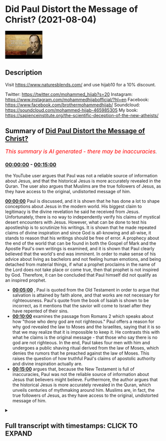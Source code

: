 # Did Paul Distort the Message of Christ? (2021-08-04)

![alt Did Paul Distort the Message of Christ?](FUb8dxd63RI.jpg "Did Paul Distort the Message of Christ?")

## Description

Visit https://www.naturesblends.com/ and use hijab10 for a 10% discount. 

Twitter: https://twitter.com/mohammed_hijab?s=20
Instagram: https://www.instagram.com/mohammedhijabofficial/?hl=en
Facebook: https://www.facebook.com/brothermohammedhijab/
Soundcloud: https://soundcloud.com/mohammed-hijab-465985305
My book: https://sapienceinstitute.org/the-scientific-deception-of-the-new-atheists/

## Summary of [Did Paul Distort the Message of Christ?](https://www.youtube.com/watch?v=FUb8dxd63RI)


*<span style="color:red; font-size:125%">This summary is AI generated - there may be inaccuracies</span>. [](/)*

### [00:00:00](https://www.youtube.com/watch?v=FUb8dxd63RI&t=0) - [00:15:00](https://www.youtube.com/watch?v=FUb8dxd63RI&t=900)

 the YouTube user argues that Paul was not a reliable source of information about Jesus, and that the historical Jesus is more accurately revealed in the Quran. The user also argues that Muslims are the true followers of Jesus, as they have access to the original, undistorted message of him.

**[00:00:00](https://www.youtube.com/watch?v=FUb8dxd63RI&t=0)**  Paul is discussed, and it is shown that he has done a lot to shape conceptions about Jesus in the modern world. His biggest claim to legitimacy is the divine revelation he said he received from Jesus. Unfortunately, there is no way to independently verify his claims of mystical desert encounters with Jesus. However, what can be done to test his apostleship is to scrutinize his writings. It is shown that he made repeated claims of divine inspiration and since God is all-knowing and all-wise, it stands to reason that his writings should be free of error. A prophecy about the end of the world that can be found in both the Gospel of Mark and the Apostle Paul's own writings is examined, and it is shown that Paul clearly believed that the world's end was imminent. In order to make sense of his advice about living as bachelors and not feeling human emotions, and being detached from material things, if what a prophet proclaims in the name of the Lord does not take place or come true, then that prophet is not inspired by God. Therefore, it can be concluded that Paul himself did not qualify as an inspired prophet.
* **[00:05:00](https://www.youtube.com/watch?v=FUb8dxd63RI&t=300)** , Paul is quoted from the Old Testament in order to argue that salvation is attained by faith alone, and that works are not necessary for righteousness. Paul's quote from the book of Isaiah is shown to be incorrect, as it mentions that the savior will come to Israel after they have repented of their sins.
* **[00:10:00](https://www.youtube.com/watch?v=FUb8dxd63RI&t=600)**  examines the passage from Romans 2 which speaks about how "those who deny god are not righteous." Paul offers a reason for why god revealed the law to Moses and the Israelites, saying that it is so that we may realize that it is impossible to keep it. He contrasts this with what he claims is the original message - that those who say there is no god are not righteous. In the end, Paul takes four men with him and undergoes a public  shaving ritual derived from the law of Moses, which denies the rumors that he preached against the law of Moses. This raises the question of how truthful Paul's claims of apostolic authority and divine inspiration actually are.
* **[00:15:00](https://www.youtube.com/watch?v=FUb8dxd63RI&t=900)** argues that, because the New Testament is full of inaccuracies, Paul was not the reliable source of information about Jesus that believers might believe. Furthermore, the author argues that the historical Jesus is more accurately revealed in the Quran, which unveils centuries of mythmaking around him. Muslims are, in fact, the true followers of Jesus, as they have access to the original, undistorted message of him.

<details><summary><h2>Full transcript with timestamps: CLICK TO EXPAND</h2></summary>

[0:00:05](https://youtu.be/FUb8dxd63RI?t=5) paul of tarsus has done more than any  
[0:00:07](https://youtu.be/FUb8dxd63RI?t=7) other person in history to influence and  
[0:00:10](https://youtu.be/FUb8dxd63RI?t=10) shape conceptions about the person and  
[0:00:12](https://youtu.be/FUb8dxd63RI?t=12) message of jesus  
[0:00:14](https://youtu.be/FUb8dxd63RI?t=14) in this video we are going to consider  
[0:00:16](https://youtu.be/FUb8dxd63RI?t=16) the question is paul a reliable source  
[0:00:18](https://youtu.be/FUb8dxd63RI?t=18) of information about jesus  
[0:00:25](https://youtu.be/FUb8dxd63RI?t=25) the early followers of jesus were hunted  
[0:00:27](https://youtu.be/FUb8dxd63RI?t=27) and persecuted by paul who started out  
[0:00:29](https://youtu.be/FUb8dxd63RI?t=29) as a zealous enemy of christianity  
[0:00:32](https://youtu.be/FUb8dxd63RI?t=32) then one day while on a sandy desert  
[0:00:34](https://youtu.be/FUb8dxd63RI?t=34) road to damascus paul said they had a  
[0:00:36](https://youtu.be/FUb8dxd63RI?t=36) mystical encounter with a disembodied  
[0:00:39](https://youtu.be/FUb8dxd63RI?t=39) voice claiming to be jesus  
[0:00:41](https://youtu.be/FUb8dxd63RI?t=41) from there paul went on to become a  
[0:00:43](https://youtu.be/FUb8dxd63RI?t=43) super evangelist dedicating his life to  
[0:00:45](https://youtu.be/FUb8dxd63RI?t=45) spreading what he claimed was the  
[0:00:47](https://youtu.be/FUb8dxd63RI?t=47) message of jesus  
[0:00:49](https://youtu.be/FUb8dxd63RI?t=49) paul's biggest claim to legitimacy as an  
[0:00:51](https://youtu.be/FUb8dxd63RI?t=51) apostle is the divine revelation which  
[0:00:53](https://youtu.be/FUb8dxd63RI?t=53) he said he received directly from jesus  
[0:00:56](https://youtu.be/FUb8dxd63RI?t=56) for example paul wrote i want you to  
[0:00:59](https://youtu.be/FUb8dxd63RI?t=59) know brothers and sisters that the  
[0:01:01](https://youtu.be/FUb8dxd63RI?t=61) gospel i preached is not of human origin  
[0:01:04](https://youtu.be/FUb8dxd63RI?t=64) rather i received it by revelation from  
[0:01:06](https://youtu.be/FUb8dxd63RI?t=66) jesus christ  
[0:01:08](https://youtu.be/FUb8dxd63RI?t=68) unfortunately there is no way of  
[0:01:10](https://youtu.be/FUb8dxd63RI?t=70) independently verifying paul's claims of  
[0:01:13](https://youtu.be/FUb8dxd63RI?t=73) mystical desert encounters with jesus we  
[0:01:15](https://youtu.be/FUb8dxd63RI?t=75) just have to take him at his word  
[0:01:17](https://youtu.be/FUb8dxd63RI?t=77) what we can do to test paul's  
[0:01:19](https://youtu.be/FUb8dxd63RI?t=79) apostleship is to scrutinize his  
[0:01:21](https://youtu.be/FUb8dxd63RI?t=81) writings  
[0:01:22](https://youtu.be/FUb8dxd63RI?t=82) he made repeated claims of divine  
[0:01:24](https://youtu.be/FUb8dxd63RI?t=84) inspiration and since god is all-knowing  
[0:01:26](https://youtu.be/FUb8dxd63RI?t=86) and all-wise it stands to reason that  
[0:01:28](https://youtu.be/FUb8dxd63RI?t=88) paul's writings should be free of error  
[0:01:36](https://youtu.be/FUb8dxd63RI?t=96) in the following prophecy paul provided  
[0:01:38](https://youtu.be/FUb8dxd63RI?t=98) a timeline for the world's end  
[0:01:41](https://youtu.be/FUb8dxd63RI?t=101) we will not all sleep but we will all be  
[0:01:43](https://youtu.be/FUb8dxd63RI?t=103) changed in a flash in the twinkling of  
[0:01:45](https://youtu.be/FUb8dxd63RI?t=105) an eye at the last trumpet  
[0:01:48](https://youtu.be/FUb8dxd63RI?t=108) for the trumpet will sound the dead will  
[0:01:50](https://youtu.be/FUb8dxd63RI?t=110) be raised imperishable and we will be  
[0:01:52](https://youtu.be/FUb8dxd63RI?t=112) changed  
[0:01:53](https://youtu.be/FUb8dxd63RI?t=113) sleep here is being used as a metaphor  
[0:01:55](https://youtu.be/FUb8dxd63RI?t=115) for death so paul seems to be saying  
[0:01:57](https://youtu.be/FUb8dxd63RI?t=117) that not all of the believers in his day  
[0:01:59](https://youtu.be/FUb8dxd63RI?t=119) would die before the return of jesus  
[0:02:02](https://youtu.be/FUb8dxd63RI?t=122) obviously this is a false prophecy as it  
[0:02:04](https://youtu.be/FUb8dxd63RI?t=124) has been nearly 2 000 years since paul  
[0:02:07](https://youtu.be/FUb8dxd63RI?t=127) wrote these words and the return of  
[0:02:09](https://youtu.be/FUb8dxd63RI?t=129) jesus still has not taken place  
[0:02:12](https://youtu.be/FUb8dxd63RI?t=132) in fact many new testament scholars and  
[0:02:14](https://youtu.be/FUb8dxd63RI?t=134) thinkers conclude that paul and his  
[0:02:16](https://youtu.be/FUb8dxd63RI?t=136) followers expected the imminent end of  
[0:02:18](https://youtu.be/FUb8dxd63RI?t=138) the world  
[0:02:19](https://youtu.be/FUb8dxd63RI?t=139) for example the distinguished new  
[0:02:20](https://youtu.be/FUb8dxd63RI?t=140) testament scholar professor c k barrett  
[0:02:23](https://youtu.be/FUb8dxd63RI?t=143) wrote in his commentary on this prophecy  
[0:02:25](https://youtu.be/FUb8dxd63RI?t=145) paul expects that at the parousia second  
[0:02:28](https://youtu.be/FUb8dxd63RI?t=148) coming of jesus he himself will not be  
[0:02:30](https://youtu.be/FUb8dxd63RI?t=150) among the dead of whom he speaks in the  
[0:02:32](https://youtu.be/FUb8dxd63RI?t=152) third person but among the living of  
[0:02:35](https://youtu.be/FUb8dxd63RI?t=155) whom he speaks in the first person he  
[0:02:37](https://youtu.be/FUb8dxd63RI?t=157) expected the parousia within his own  
[0:02:39](https://youtu.be/FUb8dxd63RI?t=159) lifetime  
[0:02:40](https://youtu.be/FUb8dxd63RI?t=160) a virtually identical end-of-world  
[0:02:42](https://youtu.be/FUb8dxd63RI?t=162) prophecy can be found in the gospel of  
[0:02:44](https://youtu.be/FUb8dxd63RI?t=164) mark the renowned christian apologist c  
[0:02:47](https://youtu.be/FUb8dxd63RI?t=167) s lewis wrote that it is the most  
[0:02:50](https://youtu.be/FUb8dxd63RI?t=170) embarrassing verse in the bible  
[0:02:52](https://youtu.be/FUb8dxd63RI?t=172) now some christians try to defend paul  
[0:02:54](https://youtu.be/FUb8dxd63RI?t=174) by claiming that when he made the  
[0:02:56](https://youtu.be/FUb8dxd63RI?t=176) statement we will not all sleep he was  
[0:02:58](https://youtu.be/FUb8dxd63RI?t=178) not including the believers of his day  
[0:03:00](https://youtu.be/FUb8dxd63RI?t=180) among those who will not taste death but  
[0:03:03](https://youtu.be/FUb8dxd63RI?t=183) rather he was referring to believers at  
[0:03:05](https://youtu.be/FUb8dxd63RI?t=185) some unspecified time in the future  
[0:03:07](https://youtu.be/FUb8dxd63RI?t=187) so what did paul intend by a statement  
[0:03:10](https://youtu.be/FUb8dxd63RI?t=190) shall we interpret it literally or  
[0:03:11](https://youtu.be/FUb8dxd63RI?t=191) figuratively  
[0:03:12](https://youtu.be/FUb8dxd63RI?t=192) we can look to paul's related prophecies  
[0:03:15](https://youtu.be/FUb8dxd63RI?t=195) to help us arrive at the correct  
[0:03:16](https://youtu.be/FUb8dxd63RI?t=196) understanding  
[0:03:17](https://youtu.be/FUb8dxd63RI?t=197) in the following prophecy paul advised  
[0:03:19](https://youtu.be/FUb8dxd63RI?t=199) believers with regards to how they  
[0:03:21](https://youtu.be/FUb8dxd63RI?t=201) should conduct themselves going forward  
[0:03:24](https://youtu.be/FUb8dxd63RI?t=204) but those who marry will face many  
[0:03:25](https://youtu.be/FUb8dxd63RI?t=205) troubles in this life and i want to  
[0:03:27](https://youtu.be/FUb8dxd63RI?t=207) spare you this what i mean brothers and  
[0:03:29](https://youtu.be/FUb8dxd63RI?t=209) sisters is that the time is short from  
[0:03:32](https://youtu.be/FUb8dxd63RI?t=212) now on those who have wives should live  
[0:03:34](https://youtu.be/FUb8dxd63RI?t=214) as if they do not  
[0:03:36](https://youtu.be/FUb8dxd63RI?t=216) those who mourn as if they did not  
[0:03:38](https://youtu.be/FUb8dxd63RI?t=218) those who are happy as if they were not  
[0:03:41](https://youtu.be/FUb8dxd63RI?t=221) those who buy something as if it were  
[0:03:43](https://youtu.be/FUb8dxd63RI?t=223) not theirs to keep  
[0:03:44](https://youtu.be/FUb8dxd63RI?t=224) those who use the things of the world as  
[0:03:46](https://youtu.be/FUb8dxd63RI?t=226) if not engrossed in them for this world  
[0:03:48](https://youtu.be/FUb8dxd63RI?t=228) in its present form is passing away  
[0:03:51](https://youtu.be/FUb8dxd63RI?t=231) note paul's statements about marriage  
[0:03:53](https://youtu.be/FUb8dxd63RI?t=233) emotions and materialism  
[0:03:55](https://youtu.be/FUb8dxd63RI?t=235) believers are told that all such  
[0:03:56](https://youtu.be/FUb8dxd63RI?t=236) activities are futile as time is short  
[0:03:59](https://youtu.be/FUb8dxd63RI?t=239) and the world is passing away believers  
[0:04:01](https://youtu.be/FUb8dxd63RI?t=241) are advised to avoid such things from  
[0:04:03](https://youtu.be/FUb8dxd63RI?t=243) now on i.e with immediate effect going  
[0:04:06](https://youtu.be/FUb8dxd63RI?t=246) forward  
[0:04:06](https://youtu.be/FUb8dxd63RI?t=246) this is clear proof that paul genuinely  
[0:04:09](https://youtu.be/FUb8dxd63RI?t=249) believed that the world's end was  
[0:04:10](https://youtu.be/FUb8dxd63RI?t=250) imminent otherwise his advice about  
[0:04:12](https://youtu.be/FUb8dxd63RI?t=252) living as bachelors not feeling human  
[0:04:14](https://youtu.be/FUb8dxd63RI?t=254) emotions and being completely detached  
[0:04:16](https://youtu.be/FUb8dxd63RI?t=256) from material things is nonsensical as  
[0:04:19](https://youtu.be/FUb8dxd63RI?t=259) christians would have been unnecessarily  
[0:04:21](https://youtu.be/FUb8dxd63RI?t=261) going about life as celibate emotionless  
[0:04:23](https://youtu.be/FUb8dxd63RI?t=263) ascetics for nearly 2 000 years and  
[0:04:25](https://youtu.be/FUb8dxd63RI?t=265) counting  
[0:04:26](https://youtu.be/FUb8dxd63RI?t=266) this is highly problematic when we  
[0:04:28](https://youtu.be/FUb8dxd63RI?t=268) consider the standard that the old  
[0:04:29](https://youtu.be/FUb8dxd63RI?t=269) testament lays out for true divine  
[0:04:31](https://youtu.be/FUb8dxd63RI?t=271) inspiration  
[0:04:32](https://youtu.be/FUb8dxd63RI?t=272) if what a prophet proclaims in the name  
[0:04:34](https://youtu.be/FUb8dxd63RI?t=274) of the lord does not take place or come  
[0:04:36](https://youtu.be/FUb8dxd63RI?t=276) true that is a message the lord has not  
[0:04:39](https://youtu.be/FUb8dxd63RI?t=279) spoken  
[0:04:40](https://youtu.be/FUb8dxd63RI?t=280) we can see that according to the bible  
[0:04:42](https://youtu.be/FUb8dxd63RI?t=282) itself anyone who makes a claim about  
[0:04:44](https://youtu.be/FUb8dxd63RI?t=284) the future which then fails to come true  
[0:04:46](https://youtu.be/FUb8dxd63RI?t=286) cannot be inspired by god  
[0:04:54](https://youtu.be/FUb8dxd63RI?t=294) one of paul's core teachings is the idea  
[0:04:56](https://youtu.be/FUb8dxd63RI?t=296) that salvation is achieved through faith  
[0:04:58](https://youtu.be/FUb8dxd63RI?t=298) in jesus alone and not any kind of works  
[0:05:01](https://youtu.be/FUb8dxd63RI?t=301) as paul informed us but what does it say  
[0:05:04](https://youtu.be/FUb8dxd63RI?t=304) the word is near you it is in your mouth  
[0:05:07](https://youtu.be/FUb8dxd63RI?t=307) and in your heart  
[0:05:08](https://youtu.be/FUb8dxd63RI?t=308) that is the message concerning faith  
[0:05:10](https://youtu.be/FUb8dxd63RI?t=310) that we proclaim  
[0:05:12](https://youtu.be/FUb8dxd63RI?t=312) if you declare with your mouth jesus is  
[0:05:14](https://youtu.be/FUb8dxd63RI?t=314) lord and believe in your heart that god  
[0:05:16](https://youtu.be/FUb8dxd63RI?t=316) raised him from the dead you will be  
[0:05:17](https://youtu.be/FUb8dxd63RI?t=317) saved  
[0:05:19](https://youtu.be/FUb8dxd63RI?t=319) here paul is quoting from the old  
[0:05:20](https://youtu.be/FUb8dxd63RI?t=320) testament in order to lend support to  
[0:05:22](https://youtu.be/FUb8dxd63RI?t=322) his theology that we are saved by faith  
[0:05:24](https://youtu.be/FUb8dxd63RI?t=324) alone and not works  
[0:05:26](https://youtu.be/FUb8dxd63RI?t=326) let's take a look at the original  
[0:05:27](https://youtu.be/FUb8dxd63RI?t=327) passage in the book of deuteronomy  
[0:05:30](https://youtu.be/FUb8dxd63RI?t=330) the word is very near you it is in your  
[0:05:32](https://youtu.be/FUb8dxd63RI?t=332) mouth and in your heart so you may obey  
[0:05:34](https://youtu.be/FUb8dxd63RI?t=334) it  
[0:05:35](https://youtu.be/FUb8dxd63RI?t=335) notice the problem paul has taken the  
[0:05:38](https://youtu.be/FUb8dxd63RI?t=338) quarter of its original context he left  
[0:05:40](https://youtu.be/FUb8dxd63RI?t=340) out the part that states so you may obey  
[0:05:42](https://youtu.be/FUb8dxd63RI?t=342) it  
[0:05:43](https://youtu.be/FUb8dxd63RI?t=343) in other words paul has omitted god's  
[0:05:45](https://youtu.be/FUb8dxd63RI?t=345) command to obey the mosaic law  
[0:05:48](https://youtu.be/FUb8dxd63RI?t=348) we can see that the original passage in  
[0:05:49](https://youtu.be/FUb8dxd63RI?t=349) the old testament actually establishes  
[0:05:51](https://youtu.be/FUb8dxd63RI?t=351) the opposite of what paul intended works  
[0:05:53](https://youtu.be/FUb8dxd63RI?t=353) are indeed important  
[0:06:01](https://youtu.be/FUb8dxd63RI?t=361) another of paul's core teachings is the  
[0:06:03](https://youtu.be/FUb8dxd63RI?t=363) idea that all of god's covenantal  
[0:06:05](https://youtu.be/FUb8dxd63RI?t=365) promises to abraham were fulfilled by  
[0:06:07](https://youtu.be/FUb8dxd63RI?t=367) the coming of jesus as paul informed us  
[0:06:11](https://youtu.be/FUb8dxd63RI?t=371) the promises were spoken to abraham and  
[0:06:13](https://youtu.be/FUb8dxd63RI?t=373) to his seed scripture does not say  
[0:06:16](https://youtu.be/FUb8dxd63RI?t=376) antecedes meaning many people but unto  
[0:06:19](https://youtu.be/FUb8dxd63RI?t=379) your seed meaning one person who is  
[0:06:21](https://youtu.be/FUb8dxd63RI?t=381) christ  
[0:06:23](https://youtu.be/FUb8dxd63RI?t=383) here paul is making the argument that  
[0:06:25](https://youtu.be/FUb8dxd63RI?t=385) god's promise to abraham did not speak  
[0:06:27](https://youtu.be/FUb8dxd63RI?t=387) of seeds in the plural but rather seed  
[0:06:29](https://youtu.be/FUb8dxd63RI?t=389) in the singular and concludes that the  
[0:06:31](https://youtu.be/FUb8dxd63RI?t=391) single seed is a reference to one man  
[0:06:33](https://youtu.be/FUb8dxd63RI?t=393) i.e jesus  
[0:06:35](https://youtu.be/FUb8dxd63RI?t=395) let's take a look at the original  
[0:06:37](https://youtu.be/FUb8dxd63RI?t=397) passage in the book of genesis  
[0:06:39](https://youtu.be/FUb8dxd63RI?t=399) and i will establish my covenant with  
[0:06:41](https://youtu.be/FUb8dxd63RI?t=401) him for an everlasting covenant and with  
[0:06:43](https://youtu.be/FUb8dxd63RI?t=403) his seed after him  
[0:06:45](https://youtu.be/FUb8dxd63RI?t=405) the original hebrew word used for seed  
[0:06:47](https://youtu.be/FUb8dxd63RI?t=407) is zera which is a collective noun that  
[0:06:49](https://youtu.be/FUb8dxd63RI?t=409) can be used to refer to both a single  
[0:06:51](https://youtu.be/FUb8dxd63RI?t=411) descendant or many descendants it  
[0:06:53](https://youtu.be/FUb8dxd63RI?t=413) depends on the context in which it  
[0:06:55](https://youtu.be/FUb8dxd63RI?t=415) appears this is just like the english  
[0:06:57](https://youtu.be/FUb8dxd63RI?t=417) language for example the word sheep can  
[0:06:59](https://youtu.be/FUb8dxd63RI?t=419) mean one sheep or many depending on the  
[0:07:01](https://youtu.be/FUb8dxd63RI?t=421) context  
[0:07:03](https://youtu.be/FUb8dxd63RI?t=423) so how should we interpret the mention  
[0:07:04](https://youtu.be/FUb8dxd63RI?t=424) of seed in the old testament we find an  
[0:07:07](https://youtu.be/FUb8dxd63RI?t=427) answer in the same book of genesis  
[0:07:09](https://youtu.be/FUb8dxd63RI?t=429) and i will make thy seed as the dust of  
[0:07:11](https://youtu.be/FUb8dxd63RI?t=431) the earth so that if a man can number  
[0:07:14](https://youtu.be/FUb8dxd63RI?t=434) the dust of the earth then shall thy  
[0:07:16](https://youtu.be/FUb8dxd63RI?t=436) seed also be numbered  
[0:07:18](https://youtu.be/FUb8dxd63RI?t=438) here god promised abraham that he will  
[0:07:19](https://youtu.be/FUb8dxd63RI?t=439) be blessed with a multitude of  
[0:07:21](https://youtu.be/FUb8dxd63RI?t=441) descendants  
[0:07:22](https://youtu.be/FUb8dxd63RI?t=442) likening his seed to the dust of the  
[0:07:24](https://youtu.be/FUb8dxd63RI?t=444) earth  
[0:07:25](https://youtu.be/FUb8dxd63RI?t=445) therefore we can see that the correct  
[0:07:26](https://youtu.be/FUb8dxd63RI?t=446) context for seed is not a single seed as  
[0:07:29](https://youtu.be/FUb8dxd63RI?t=449) paul incorrectly interpreted it but  
[0:07:31](https://youtu.be/FUb8dxd63RI?t=451) rather many  
[0:07:38](https://youtu.be/FUb8dxd63RI?t=458) paul taught that the nation of israel  
[0:07:40](https://youtu.be/FUb8dxd63RI?t=460) will be saved from its sins through  
[0:07:41](https://youtu.be/FUb8dxd63RI?t=461) jesus as paul informed us and in this  
[0:07:44](https://youtu.be/FUb8dxd63RI?t=464) way all israel will be saved as it is  
[0:07:47](https://youtu.be/FUb8dxd63RI?t=467) written the deliverer will come from  
[0:07:49](https://youtu.be/FUb8dxd63RI?t=469) zion he will turn godlessness away from  
[0:07:51](https://youtu.be/FUb8dxd63RI?t=471) jacob  
[0:07:52](https://youtu.be/FUb8dxd63RI?t=472) here paul has quoted from the old  
[0:07:54](https://youtu.be/FUb8dxd63RI?t=474) testament book of isaiah  
[0:07:56](https://youtu.be/FUb8dxd63RI?t=476) the redeemer will come to zion to those  
[0:07:58](https://youtu.be/FUb8dxd63RI?t=478) in jacob who repent of their sins  
[0:08:00](https://youtu.be/FUb8dxd63RI?t=480) declares the lord  
[0:08:02](https://youtu.be/FUb8dxd63RI?t=482) note the clear mismatch paul's quote  
[0:08:04](https://youtu.be/FUb8dxd63RI?t=484) mentions that the savior will remove sin  
[0:08:06](https://youtu.be/FUb8dxd63RI?t=486) from israel whereas the book of isaiah  
[0:08:08](https://youtu.be/FUb8dxd63RI?t=488) states that their savior will come to  
[0:08:10](https://youtu.be/FUb8dxd63RI?t=490) israel after is repented from sin  
[0:08:13](https://youtu.be/FUb8dxd63RI?t=493) just what is going on here  
[0:08:15](https://youtu.be/FUb8dxd63RI?t=495) paul may have been quoting from the  
[0:08:16](https://youtu.be/FUb8dxd63RI?t=496) septuagint a greek version of the old  
[0:08:18](https://youtu.be/FUb8dxd63RI?t=498) testament  
[0:08:19](https://youtu.be/FUb8dxd63RI?t=499) and the deliverer shall come for sion's  
[0:08:21](https://youtu.be/FUb8dxd63RI?t=501) sake and shall turn away ungodliness  
[0:08:23](https://youtu.be/FUb8dxd63RI?t=503) from jacob  
[0:08:25](https://youtu.be/FUb8dxd63RI?t=505) we can see that paul's quote closely  
[0:08:27](https://youtu.be/FUb8dxd63RI?t=507) matches the greek septuagint  
[0:08:29](https://youtu.be/FUb8dxd63RI?t=509) it turns out that there are two variant  
[0:08:31](https://youtu.be/FUb8dxd63RI?t=511) readings of the old testament the one in  
[0:08:33](https://youtu.be/FUb8dxd63RI?t=513) hebrew and the greek septuagint that  
[0:08:35](https://youtu.be/FUb8dxd63RI?t=515) paul seems to have quoted from  
[0:08:37](https://youtu.be/FUb8dxd63RI?t=517) there is in fact strong evidence that  
[0:08:39](https://youtu.be/FUb8dxd63RI?t=519) the greek septuagint contains a later  
[0:08:41](https://youtu.be/FUb8dxd63RI?t=521) reading this is because the dead sea  
[0:08:43](https://youtu.be/FUb8dxd63RI?t=523) scrolls the oldest surviving manuscripts  
[0:08:45](https://youtu.be/FUb8dxd63RI?t=525) for the old testament support the  
[0:08:47](https://youtu.be/FUb8dxd63RI?t=527) reading that is found in the hebrew  
[0:08:48](https://youtu.be/FUb8dxd63RI?t=528) scriptures  
[0:08:49](https://youtu.be/FUb8dxd63RI?t=529) this means that when paul chose to quote  
[0:08:51](https://youtu.be/FUb8dxd63RI?t=531) from the greek septuagint he unknowingly  
[0:08:53](https://youtu.be/FUb8dxd63RI?t=533) used the later incorrect reading god  
[0:08:56](https://youtu.be/FUb8dxd63RI?t=536) obviously would not have inspired him to  
[0:08:57](https://youtu.be/FUb8dxd63RI?t=537) make such a mistake  
[0:09:04](https://youtu.be/FUb8dxd63RI?t=544) paul argued that nobody can achieve  
[0:09:06](https://youtu.be/FUb8dxd63RI?t=546) righteousness through the works of the  
[0:09:08](https://youtu.be/FUb8dxd63RI?t=548) mosaic law as paul informed us as it is  
[0:09:11](https://youtu.be/FUb8dxd63RI?t=551) written there is no unrighteous not even  
[0:09:14](https://youtu.be/FUb8dxd63RI?t=554) one there is no one who understands  
[0:09:16](https://youtu.be/FUb8dxd63RI?t=556) there is no one who seeks god  
[0:09:18](https://youtu.be/FUb8dxd63RI?t=558) their throats are open graves their  
[0:09:20](https://youtu.be/FUb8dxd63RI?t=560) tongues practice deceit  
[0:09:22](https://youtu.be/FUb8dxd63RI?t=562) the poison of vipers is on their lips  
[0:09:25](https://youtu.be/FUb8dxd63RI?t=565) their mouths are full of cursing and  
[0:09:26](https://youtu.be/FUb8dxd63RI?t=566) bitterness  
[0:09:28](https://youtu.be/FUb8dxd63RI?t=568) their feet are swift to shed blood  
[0:09:30](https://youtu.be/FUb8dxd63RI?t=570) there is no fear of god before their  
[0:09:32](https://youtu.be/FUb8dxd63RI?t=572) eyes  
[0:09:33](https://youtu.be/FUb8dxd63RI?t=573) therefore no one will be declared  
[0:09:35](https://youtu.be/FUb8dxd63RI?t=575) righteous in god's sight by the works of  
[0:09:36](https://youtu.be/FUb8dxd63RI?t=576) the law  
[0:09:38](https://youtu.be/FUb8dxd63RI?t=578) what paul quotes here is a compilation  
[0:09:40](https://youtu.be/FUb8dxd63RI?t=580) of six separate passages from the old  
[0:09:41](https://youtu.be/FUb8dxd63RI?t=581) testament book of psalms and isaiah he  
[0:09:44](https://youtu.be/FUb8dxd63RI?t=584) has strung them together to appear as  
[0:09:46](https://youtu.be/FUb8dxd63RI?t=586) one quote  
[0:09:47](https://youtu.be/FUb8dxd63RI?t=587) let's examine one of the passages that  
[0:09:49](https://youtu.be/FUb8dxd63RI?t=589) paul referenced from psalm 14  
[0:09:52](https://youtu.be/FUb8dxd63RI?t=592) the fool says in his heart there is no  
[0:09:54](https://youtu.be/FUb8dxd63RI?t=594) god they are corrupt their deeds are  
[0:09:56](https://youtu.be/FUb8dxd63RI?t=596) vile there is no one who does good  
[0:09:59](https://youtu.be/FUb8dxd63RI?t=599) do all these evildoers know nothing  
[0:10:01](https://youtu.be/FUb8dxd63RI?t=601) they devour my people as though eating  
[0:10:03](https://youtu.be/FUb8dxd63RI?t=603) bread  
[0:10:04](https://youtu.be/FUb8dxd63RI?t=604) they never call on the lord but there  
[0:10:06](https://youtu.be/FUb8dxd63RI?t=606) they are overwhelmed with dread for god  
[0:10:09](https://youtu.be/FUb8dxd63RI?t=609) is present in the company of the  
[0:10:10](https://youtu.be/FUb8dxd63RI?t=610) righteous  
[0:10:11](https://youtu.be/FUb8dxd63RI?t=611) we can see that the original passage is  
[0:10:13](https://youtu.be/FUb8dxd63RI?t=613) talking about those who say there is no  
[0:10:15](https://youtu.be/FUb8dxd63RI?t=615) god  
[0:10:16](https://youtu.be/FUb8dxd63RI?t=616) it is these people who are said to do no  
[0:10:18](https://youtu.be/FUb8dxd63RI?t=618) good such evildoers are then contrasted  
[0:10:20](https://youtu.be/FUb8dxd63RI?t=620) with a second group of people referred  
[0:10:22](https://youtu.be/FUb8dxd63RI?t=622) to as my people who are said to be the  
[0:10:24](https://youtu.be/FUb8dxd63RI?t=624) company of the righteous  
[0:10:26](https://youtu.be/FUb8dxd63RI?t=626) it turns out that paul has distorted  
[0:10:28](https://youtu.be/FUb8dxd63RI?t=628) this passage it does not say as paul  
[0:10:31](https://youtu.be/FUb8dxd63RI?t=631) quotes it that no human being is  
[0:10:33](https://youtu.be/FUb8dxd63RI?t=633) righteous rather it says that those who  
[0:10:35](https://youtu.be/FUb8dxd63RI?t=635) deny god are not righteous  
[0:10:42](https://youtu.be/FUb8dxd63RI?t=642) paul offered the following reason as to  
[0:10:44](https://youtu.be/FUb8dxd63RI?t=644) why god revealed the law to moses and  
[0:10:46](https://youtu.be/FUb8dxd63RI?t=646) the israelites  
[0:10:48](https://youtu.be/FUb8dxd63RI?t=648) now we know that whatever the law says  
[0:10:50](https://youtu.be/FUb8dxd63RI?t=650) it says to those who are under the law  
[0:10:52](https://youtu.be/FUb8dxd63RI?t=652) that for this purpose every mouth may be  
[0:10:54](https://youtu.be/FUb8dxd63RI?t=654) stopped and all the world may become  
[0:10:56](https://youtu.be/FUb8dxd63RI?t=656) guilty before god  
[0:10:58](https://youtu.be/FUb8dxd63RI?t=658) according to paul the law was revealed  
[0:11:00](https://youtu.be/FUb8dxd63RI?t=660) to make us realize that it is impossible  
[0:11:02](https://youtu.be/FUb8dxd63RI?t=662) to keep and that we are therefore all  
[0:11:04](https://youtu.be/FUb8dxd63RI?t=664) guilty before god  
[0:11:06](https://youtu.be/FUb8dxd63RI?t=666) let's compare this to what god has to  
[0:11:08](https://youtu.be/FUb8dxd63RI?t=668) say about the law in the old testament  
[0:11:10](https://youtu.be/FUb8dxd63RI?t=670) now what i am commanding you today is  
[0:11:12](https://youtu.be/FUb8dxd63RI?t=672) not too difficult for you or beyond your  
[0:11:14](https://youtu.be/FUb8dxd63RI?t=674) reach no the word is very near you it is  
[0:11:17](https://youtu.be/FUb8dxd63RI?t=677) in your mouth and in your heart so you  
[0:11:19](https://youtu.be/FUb8dxd63RI?t=679) may obey it  
[0:11:20](https://youtu.be/FUb8dxd63RI?t=680) we can see that god says very clearly  
[0:11:22](https://youtu.be/FUb8dxd63RI?t=682) that the law is not too difficult to  
[0:11:24](https://youtu.be/FUb8dxd63RI?t=684) obey or beyond our reach which is the  
[0:11:26](https://youtu.be/FUb8dxd63RI?t=686) complete opposite of what paul claimed  
[0:11:29](https://youtu.be/FUb8dxd63RI?t=689) paul even had some very negative things  
[0:11:30](https://youtu.be/FUb8dxd63RI?t=690) to say about the law here he called it a  
[0:11:33](https://youtu.be/FUb8dxd63RI?t=693) curse  
[0:11:34](https://youtu.be/FUb8dxd63RI?t=694) for as many as are of the works of the  
[0:11:36](https://youtu.be/FUb8dxd63RI?t=696) law are under a curse  
[0:11:38](https://youtu.be/FUb8dxd63RI?t=698) paul also had bad things to say about  
[0:11:40](https://youtu.be/FUb8dxd63RI?t=700) his past efforts of keeping the law  
[0:11:42](https://youtu.be/FUb8dxd63RI?t=702) here he referred to it as garbage as for  
[0:11:44](https://youtu.be/FUb8dxd63RI?t=704) righteousness based on the law faultless  
[0:11:47](https://youtu.be/FUb8dxd63RI?t=707) but whatever word gains to me i now  
[0:11:49](https://youtu.be/FUb8dxd63RI?t=709) consider loss for the sake of christ i  
[0:11:51](https://youtu.be/FUb8dxd63RI?t=711) consider them garbage  
[0:11:53](https://youtu.be/FUb8dxd63RI?t=713) again such negativity is at odds with  
[0:11:55](https://youtu.be/FUb8dxd63RI?t=715) what the old testament teaches for i  
[0:11:57](https://youtu.be/FUb8dxd63RI?t=717) command you today to love the lord your  
[0:11:59](https://youtu.be/FUb8dxd63RI?t=719) god to walk in obedience to him and to  
[0:12:02](https://youtu.be/FUb8dxd63RI?t=722) keep his commands decrees and laws  
[0:12:05](https://youtu.be/FUb8dxd63RI?t=725) then you will live and increase and the  
[0:12:07](https://youtu.be/FUb8dxd63RI?t=727) lord your god will bless you  
[0:12:09](https://youtu.be/FUb8dxd63RI?t=729) here god stated that obeying the law  
[0:12:11](https://youtu.be/FUb8dxd63RI?t=731) will bring one blessing and prosperity  
[0:12:14](https://youtu.be/FUb8dxd63RI?t=734) we can see that paul's teachings about  
[0:12:15](https://youtu.be/FUb8dxd63RI?t=735) the law completely contradict the old  
[0:12:17](https://youtu.be/FUb8dxd63RI?t=737) testament on many points so paul cannot  
[0:12:20](https://youtu.be/FUb8dxd63RI?t=740) have gotten his message from the same  
[0:12:21](https://youtu.be/FUb8dxd63RI?t=741) god that inspired the old testament  
[0:12:29](https://youtu.be/FUb8dxd63RI?t=749) the bible informs us that towards the  
[0:12:31](https://youtu.be/FUb8dxd63RI?t=751) end of his ministerial career paul  
[0:12:33](https://youtu.be/FUb8dxd63RI?t=753) visited jerusalem which was home to  
[0:12:35](https://youtu.be/FUb8dxd63RI?t=755) thousands of christians who zealously  
[0:12:37](https://youtu.be/FUb8dxd63RI?t=757) obeyed the law of moses we are told that  
[0:12:39](https://youtu.be/FUb8dxd63RI?t=759) senior christians directly confronted  
[0:12:41](https://youtu.be/FUb8dxd63RI?t=761) paul about rumors that he was preaching  
[0:12:43](https://youtu.be/FUb8dxd63RI?t=763) against the law of moses  
[0:12:45](https://youtu.be/FUb8dxd63RI?t=765) the next day paul and the rest of us  
[0:12:47](https://youtu.be/FUb8dxd63RI?t=767) went to see james and all the elders  
[0:12:49](https://youtu.be/FUb8dxd63RI?t=769) were present  
[0:12:50](https://youtu.be/FUb8dxd63RI?t=770) then they said to paul you see brother  
[0:12:53](https://youtu.be/FUb8dxd63RI?t=773) how many thousands of jews have believed  
[0:12:55](https://youtu.be/FUb8dxd63RI?t=775) and all of them are zealous for the law  
[0:12:57](https://youtu.be/FUb8dxd63RI?t=777) they have been informed that you teach  
[0:12:59](https://youtu.be/FUb8dxd63RI?t=779) all the jews who live among the gentiles  
[0:13:01](https://youtu.be/FUb8dxd63RI?t=781) to turn away from moses telling them not  
[0:13:03](https://youtu.be/FUb8dxd63RI?t=783) to circumcise their children or live  
[0:13:05](https://youtu.be/FUb8dxd63RI?t=785) according to our customs  
[0:13:07](https://youtu.be/FUb8dxd63RI?t=787) if paul was a genuine apostle then we  
[0:13:09](https://youtu.be/FUb8dxd63RI?t=789) should expect him to be forthcoming  
[0:13:11](https://youtu.be/FUb8dxd63RI?t=791) about his true beliefs and teachings  
[0:13:13](https://youtu.be/FUb8dxd63RI?t=793) let's now see how paul actually reacted  
[0:13:16](https://youtu.be/FUb8dxd63RI?t=796) what shall we do they will certainly  
[0:13:18](https://youtu.be/FUb8dxd63RI?t=798) hear that you have come so do what we  
[0:13:20](https://youtu.be/FUb8dxd63RI?t=800) tell you  
[0:13:21](https://youtu.be/FUb8dxd63RI?t=801) there are four men with us who have made  
[0:13:23](https://youtu.be/FUb8dxd63RI?t=803) a vow  
[0:13:24](https://youtu.be/FUb8dxd63RI?t=804) take these men  
[0:13:26](https://youtu.be/FUb8dxd63RI?t=806) joining their purification rights and  
[0:13:28](https://youtu.be/FUb8dxd63RI?t=808) paid their expenses so that they can  
[0:13:30](https://youtu.be/FUb8dxd63RI?t=810) have their heads shaved  
[0:13:31](https://youtu.be/FUb8dxd63RI?t=811) then everyone will know there is no  
[0:13:34](https://youtu.be/FUb8dxd63RI?t=814) truth in these reports about you  
[0:13:36](https://youtu.be/FUb8dxd63RI?t=816) the next day paul took the men and  
[0:13:38](https://youtu.be/FUb8dxd63RI?t=818) purified himself along with them  
[0:13:40](https://youtu.be/FUb8dxd63RI?t=820) we can see that the senior christians in  
[0:13:42](https://youtu.be/FUb8dxd63RI?t=822) jerusalem commanded paul to undergo a  
[0:13:45](https://youtu.be/FUb8dxd63RI?t=825) public head shaving ritual that was  
[0:13:47](https://youtu.be/FUb8dxd63RI?t=827) derived from the law of moses  
[0:13:49](https://youtu.be/FUb8dxd63RI?t=829) paul submissively complied with their  
[0:13:51](https://youtu.be/FUb8dxd63RI?t=831) command thus denying the rumors that he  
[0:13:53](https://youtu.be/FUb8dxd63RI?t=833) preached against the law of moses  
[0:13:56](https://youtu.be/FUb8dxd63RI?t=836) now in the previous section we saw  
[0:13:57](https://youtu.be/FUb8dxd63RI?t=837) examples of paul's negative attitude  
[0:13:59](https://youtu.be/FUb8dxd63RI?t=839) towards a mosaic law labeling it a curse  
[0:14:02](https://youtu.be/FUb8dxd63RI?t=842) and describing efforts to obey it as  
[0:14:04](https://youtu.be/FUb8dxd63RI?t=844) garbage  
[0:14:05](https://youtu.be/FUb8dxd63RI?t=845) by conducting himself in this manner  
[0:14:07](https://youtu.be/FUb8dxd63RI?t=847) paul was being two-faced for he behaved  
[0:14:09](https://youtu.be/FUb8dxd63RI?t=849) in one way to the faces of senior  
[0:14:11](https://youtu.be/FUb8dxd63RI?t=851) christians and another way in his  
[0:14:13](https://youtu.be/FUb8dxd63RI?t=853) writings  
[0:14:14](https://youtu.be/FUb8dxd63RI?t=854) in the following examples paul wrote  
[0:14:16](https://youtu.be/FUb8dxd63RI?t=856) that jews are the same as non-jews and  
[0:14:19](https://youtu.be/FUb8dxd63RI?t=859) no longer bound to keep any of the  
[0:14:20](https://youtu.be/FUb8dxd63RI?t=860) mosaic law  
[0:14:22](https://youtu.be/FUb8dxd63RI?t=862) there is neither jew nor greek  
[0:14:25](https://youtu.be/FUb8dxd63RI?t=865) we have been released from the law so  
[0:14:26](https://youtu.be/FUb8dxd63RI?t=866) that we serve in the new way of the  
[0:14:28](https://youtu.be/FUb8dxd63RI?t=868) spirit and not in the old way of the  
[0:14:30](https://youtu.be/FUb8dxd63RI?t=870) written code  
[0:14:32](https://youtu.be/FUb8dxd63RI?t=872) we can see that paul taught the very  
[0:14:33](https://youtu.be/FUb8dxd63RI?t=873) things he was accused of and deceptively  
[0:14:35](https://youtu.be/FUb8dxd63RI?t=875) denied  
[0:14:42](https://youtu.be/FUb8dxd63RI?t=882) in this video we've examined a number of  
[0:14:44](https://youtu.be/FUb8dxd63RI?t=884) paul's writings and found many issues  
[0:14:47](https://youtu.be/FUb8dxd63RI?t=887) which seriously undermine his claims of  
[0:14:49](https://youtu.be/FUb8dxd63RI?t=889) apostleship and divine inspiration  
[0:14:51](https://youtu.be/FUb8dxd63RI?t=891) a big problem which arises from this  
[0:14:54](https://youtu.be/FUb8dxd63RI?t=894) is the fact that paul dominates the  
[0:14:56](https://youtu.be/FUb8dxd63RI?t=896) pages of the new testament with over  
[0:14:58](https://youtu.be/FUb8dxd63RI?t=898) half of its books being attributed to  
[0:14:59](https://youtu.be/FUb8dxd63RI?t=899) him  
[0:15:00](https://youtu.be/FUb8dxd63RI?t=900) so when one reads new testament and  
[0:15:02](https://youtu.be/FUb8dxd63RI?t=902) takes it at face value you are viewing  
[0:15:04](https://youtu.be/FUb8dxd63RI?t=904) jesus through the lens of paul who has  
[0:15:06](https://youtu.be/FUb8dxd63RI?t=906) been proven to be an unreliable source  
[0:15:08](https://youtu.be/FUb8dxd63RI?t=908) sincere truth-seeking christians faced  
[0:15:11](https://youtu.be/FUb8dxd63RI?t=911) the difficult task of peeling away  
[0:15:13](https://youtu.be/FUb8dxd63RI?t=913) layers of myth in order to try and  
[0:15:15](https://youtu.be/FUb8dxd63RI?t=915) arrive at the true historical jesus  
[0:15:18](https://youtu.be/FUb8dxd63RI?t=918) god out of his mercy for mankind did not  
[0:15:20](https://youtu.be/FUb8dxd63RI?t=920) leave us in a state of confusion  
[0:15:22](https://youtu.be/FUb8dxd63RI?t=922) the quran was revealed and unravels  
[0:15:24](https://youtu.be/FUb8dxd63RI?t=924) centuries of myth-making around jesus  
[0:15:27](https://youtu.be/FUb8dxd63RI?t=927) muslims are the true followers of jesus  
[0:15:30](https://youtu.be/FUb8dxd63RI?t=930) as thanks to the quran we have access to  
[0:15:32](https://youtu.be/FUb8dxd63RI?t=932) and implement his original undistorted  
[0:15:34](https://youtu.be/FUb8dxd63RI?t=934) message  
[0:15:37](https://youtu.be/FUb8dxd63RI?t=937) to learn more about the true message of  
[0:15:39](https://youtu.be/FUb8dxd63RI?t=939) jesus please download your free copy of  
[0:15:41](https://youtu.be/FUb8dxd63RI?t=941) the book jesus man messenger messiah  
[0:15:44](https://youtu.be/FUb8dxd63RI?t=944) from the link below  
</details>